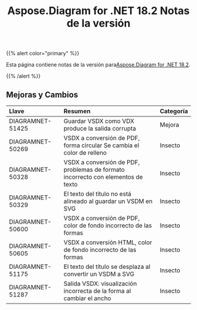 ﻿---
title: Aspose.Diagram for .NET 18.2 Notas de la versión
type: docs
weight: 110
url: /es/net/aspose-diagram-for-net-18-2-release-notes/
---
{{% alert color="primary" %}} 

 Esta página contiene notas de la versión para[Aspose.Diagram for .NET 18.2](https://www.nuget.org/packages/Aspose.Diagram/18.2.0).

{{% /alert %}} 
## **Mejoras y Cambios**

|**Llave**|**Resumen**|**Categoría**|
|:- |:- |:- |
|DIAGRAMNET-51425|Guardar VSDX como VDX produce la salida corrupta|Mejora|
|DIAGRAMNET-50269|VSDX a conversión de PDF, forma circular Se cambia el color de relleno|Insecto|
|DIAGRAMNET-50328   |VSDX a conversión de PDF, problemas de formato incorrecto con elementos de texto|Insecto|
|DIAGRAMNET-50329|El texto del título no está alineado al guardar un VSDM en SVG|Insecto|
|DIAGRAMNET-50600|VSDX a conversión de PDF, color de fondo incorrecto de las formas|Insecto|
|DIAGRAMNET-50605|VSDX a conversión HTML, color de fondo incorrecto de las formas|Insecto|
|DIAGRAMNET-51175|El texto del título se desplaza al convertir un VSDM a SVG|Insecto|
|DIAGRAMNET-51287|Salida VSDX: visualización incorrecta de la forma al cambiar el ancho|Insecto|


